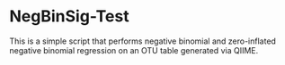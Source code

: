 # NegBinSig-Test

This is a simple script that performs negative binomial and zero-inflated negative binomial regression on an OTU table generated
via QIIME.
